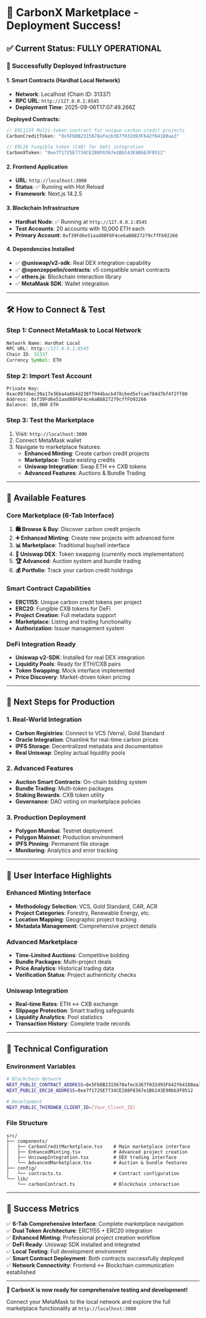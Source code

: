 # 🎉 CarbonX Marketplace - Deployment Success!

## ✅ Current Status: FULLY OPERATIONAL

### 🚀 Successfully Deployed Infrastructure

#### 1. **Smart Contracts** (Hardhat Local Network)
- **Network**: Localhost (Chain ID: 31337)
- **RPC URL**: `http://127.0.0.1:8545`
- **Deployment Time**: 2025-09-06T17:07:49.266Z

**Deployed Contracts:**
```javascript
// ERC1155 Multi-token contract for unique carbon credit projects
CarbonCreditToken: "0x5FbDB2315678afecb367f032d93F642f64180aa3"

// ERC20 Fungible token (CXB) for DeFi integration  
CarbonXToken: "0xe7f1725E7734CE288F8367e1Bb143E90bb3F0512"
```

#### 2. **Frontend Application**
- **URL**: `http://localhost:3000`
- **Status**: ✅ Running with Hot Reload
- **Framework**: Next.js 14.2.5

#### 3. **Blockchain Infrastructure**
- **Hardhat Node**: ✅ Running at `http://127.0.0.1:8545`
- **Test Accounts**: 20 accounts with 10,000 ETH each
- **Primary Account**: `0xf39Fd6e51aad88F6F4ce6aB8827279cffFb92266`

#### 4. **Dependencies Installed**
- ✅ **@uniswap/v2-sdk**: Real DEX integration capability
- ✅ **@openzeppelin/contracts**: v5 compatible smart contracts
- ✅ **ethers.js**: Blockchain interaction library
- ✅ **MetaMask SDK**: Wallet integration

---

## 🛠 How to Connect & Test

### Step 1: Connect MetaMask to Local Network
```javascript
Network Name: Hardhat Local
RPC URL: http://127.0.0.1:8545
Chain ID: 31337
Currency Symbol: ETH
```

### Step 2: Import Test Account
```
Private Key: 0xac0974bec39a17e36ba4a6b4d238ff944bacb478cbed5efcae784d7bf4f2ff80
Address: 0xf39Fd6e51aad88F6F4ce6aB8827279cffFb92266
Balance: 10,000 ETH
```

### Step 3: Test the Marketplace
1. Visit: `http://localhost:3000`
2. Connect MetaMask wallet
3. Navigate to marketplace features:
   - **Enhanced Minting**: Create carbon credit projects
   - **Marketplace**: Trade existing credits  
   - **Uniswap Integration**: Swap ETH ↔ CXB tokens
   - **Advanced Features**: Auctions & Bundle Trading

---

## 🎯 Available Features

### Core Marketplace (6-Tab Interface)
1. **🛍 Browse & Buy**: Discover carbon credit projects
2. **➕ Enhanced Minting**: Create new projects with advanced form
3. **📊 Marketplace**: Traditional buy/sell interface
4. **🔄 Uniswap DEX**: Token swapping (currently mock implementation)
5. **🏆 Advanced**: Auction system and bundle trading
6. **💰 Portfolio**: Track your carbon credit holdings

### Smart Contract Capabilities
- **ERC1155**: Unique carbon credit tokens per project
- **ERC20**: Fungible CXB tokens for DeFi
- **Project Creation**: Full metadata support
- **Marketplace**: Listing and trading functionality
- **Authorization**: Issuer management system

### DeFi Integration Ready
- **Uniswap v2-SDK**: Installed for real DEX integration
- **Liquidity Pools**: Ready for ETH/CXB pairs
- **Token Swapping**: Mock interface implemented
- **Price Discovery**: Market-driven token pricing

---

## 🚀 Next Steps for Production

### 1. Real-World Integration
- **Carbon Registries**: Connect to VCS (Verra), Gold Standard
- **Oracle Integration**: Chainlink for real-time carbon prices
- **IPFS Storage**: Decentralized metadata and documentation
- **Real Uniswap**: Deploy actual liquidity pools

### 2. Advanced Features
- **Auction Smart Contracts**: On-chain bidding system
- **Bundle Trading**: Multi-token packages
- **Staking Rewards**: CXB token utility
- **Governance**: DAO voting on marketplace policies

### 3. Production Deployment
- **Polygon Mumbai**: Testnet deployment
- **Polygon Mainnet**: Production environment
- **IPFS Pinning**: Permanent file storage
- **Monitoring**: Analytics and error tracking

---

## 📱 User Interface Highlights

### Enhanced Minting Interface
- **Methodology Selection**: VCS, Gold Standard, CAR, ACR
- **Project Categories**: Forestry, Renewable Energy, etc.
- **Location Mapping**: Geographic project tracking
- **Metadata Management**: Comprehensive project details

### Advanced Marketplace
- **Time-Limited Auctions**: Competitive bidding
- **Bundle Packages**: Multi-project deals
- **Price Analytics**: Historical trading data
- **Verification Status**: Project authenticity checks

### Uniswap Integration
- **Real-time Rates**: ETH ↔ CXB exchange
- **Slippage Protection**: Smart trading safeguards
- **Liquidity Analytics**: Pool statistics
- **Transaction History**: Complete trade records

---

## 🔧 Technical Configuration

### Environment Variables
```bash
# Blockchain Network
NEXT_PUBLIC_CONTRACT_ADDRESS=0x5FbDB2315678afecb367f032d93F642f64180aa3
NEXT_PUBLIC_ERC20_ADDRESS=0xe7f1725E7734CE288F8367e1Bb143E90bb3F0512

# Development
NEXT_PUBLIC_THIRDWEB_CLIENT_ID=[Your_Client_ID]
```

### File Structure
```
src/
├── components/
│   ├── CarbonCreditMarketplace.tsx    # Main marketplace interface
│   ├── EnhancedMinting.tsx            # Advanced project creation
│   ├── UniswapIntegration.tsx         # DEX trading interface
│   └── AdvancedMarketplace.tsx        # Auction & bundle features
├── config/
│   └── contracts.ts                   # Contract configuration
└── lib/
    └── carbonContract.ts              # Blockchain interaction
```

---

## 🎯 Success Metrics

✅ **6-Tab Comprehensive Interface**: Complete marketplace navigation  
✅ **Dual Token Architecture**: ERC1155 + ERC20 integration  
✅ **Enhanced Minting**: Professional project creation workflow  
✅ **DeFi Ready**: Uniswap SDK installed and integrated  
✅ **Local Testing**: Full development environment  
✅ **Smart Contract Deployment**: Both contracts successfully deployed  
✅ **Network Connectivity**: Frontend ↔ Blockchain communication established  

---

**🚀 CarbonX is now ready for comprehensive testing and development!**

Connect your MetaMask to the local network and explore the full marketplace functionality at `http://localhost:3000`
